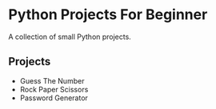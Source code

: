 # Python Projects For Beginner
A collection of small Python projects.

## Projects
- Guess The Number
- Rock Paper Scissors
- Password Generator
